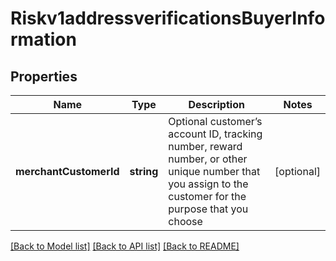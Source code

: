# Riskv1addressverificationsBuyerInformation

## Properties
Name | Type | Description | Notes
------------ | ------------- | ------------- | -------------
**merchantCustomerId** | **string** | Optional customer’s account ID, tracking number, reward number, or other unique number that you assign to the customer for the purpose that you choose | [optional] 

[[Back to Model list]](../README.md#documentation-for-models) [[Back to API list]](../README.md#documentation-for-api-endpoints) [[Back to README]](../README.md)


